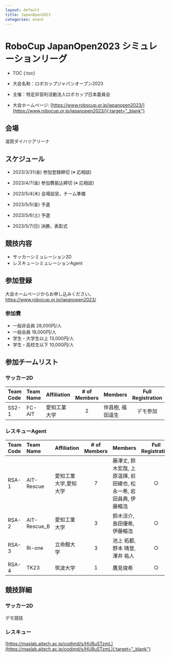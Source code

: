 ```yaml
---
layout: default
title: JapanOpen2023
categories: event
---
```


# RoboCup JapanOpen2023 シミュレーションリーグ

- TOC
{:toc}


- 大会名称：ロボカップジャパンオープン2023
- 主催：特定非営利活動法人ロボカップ日本委員会
- 大会ホームページ: [https://www.robocup.or.jp/japanopen2023/](https://www.robocup.or.jp/japanopen2023/){:target="_blank"}

## 会場

滋賀ダイハツアリーナ

## スケジュール

- 2023/3/31(金) 参加登録締切 (※ 応相談)
- 2023/4/7(金) 参加費振込締切 (※ 応相談)

- 2023/5/4(木) 会場設営，チーム準備
- 2023/5/5(金) 予選
- 2023/5/6(土) 予選
- 2023/5/7(日) 決勝，表彰式


## 競技内容

- サッカーシミュレーション2D
- レスキューシミュレーションAgent


## 参加登録

大会ホームページからお申し込みください。
https://www.robocup.or.jp/japanopen2023/

### 参加費

- 一般非会員 28,000円/人
- 一般会員 18,000円/人
- 学生・大学生以上 13,000円/人
- 学生・高校生以下 10,000円/人


## 参加チームリスト
### サッカー2D

|Team Code |Team Name |Affiliation |# of Members |Members |Full Registration |
| :---     | :---     | :---       | :---:       | :---   | :---:            |
| SS2-1    | FC-AIT   | 愛知工業大学   | 2           |伴昌樹, 福田遥生|デモ参加|

### レスキューAgent

|Team Code |Team Name |Affiliation |# of Members |Members |Full Registration |
| :---     | :---     | :---       | :---:       | :---   | :---:            |
| RSA-1    | AIT-Rescue | 愛知工業大学,愛知大学 | 7    |藤澤丈, 鈴木宏哉, 上原温揮, 前田綾也, 松永一希, 岩田員典, 伊藤暢浩| ○ |
| RSA-2    | AIT-Rescue_B | 愛知工業大学  | 3      |鈴木涼介, 島田優希, 伊藤暢浩| ○ |
| RSA-3    | Ri-one   | 立命館大学    | 3           |池上 拓都, 野本 晴登, 澤井 祐人| ○ |
| RSA-4    | TK23   | 筑波大学    | 1           |鷹見竣希| ○ |


## 競技詳細
### サッカー2D
デモ競技

### レスキュー
[https://maslab.aitech.ac.jp/codimd/s/HU8uSTzmL](https://maslab.aitech.ac.jp/codimd/s/HU8uSTzmL){:target="_blank"}
